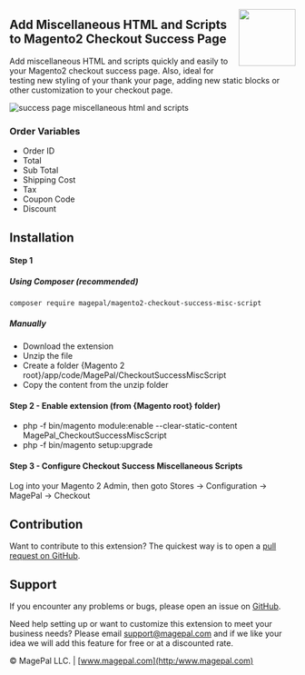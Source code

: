 <a href="http://www.magepal.com" ><img src="https://image.ibb.co/dHBkYH/Magepal_logo.png" width="100" align="right" /></a>

## Add Miscellaneous HTML and Scripts to Magento2 Checkout Success Page 


Add miscellaneous HTML and scripts quickly and easily to your Magento2 checkout success page. Also, ideal for testing new styling of your thank your page, adding new static blocks or other customization to your checkout page.

![success page miscellaneous html and scripts](https://image.ibb.co/gZcjAx/Success_Page_Miscellaneous_HTML_and_Scripts_by_magepal.gif)

### Order Variables

- Order ID
- Total
- Sub Total
- Shipping Cost
- Tax
- Coupon Code
- Discount

## Installation

#### Step 1
##### Using Composer (recommended)

```
composer require magepal/magento2-checkout-success-misc-script
```

##### Manually
 * Download the extension
 * Unzip the file
 * Create a folder {Magento 2 root}/app/code/MagePal/CheckoutSuccessMiscScript
 * Copy the content from the unzip folder


#### Step 2 - Enable extension (from {Magento root} folder)
 * php -f bin/magento module:enable --clear-static-content MagePal_CheckoutSuccessMiscScript
 * php -f bin/magento setup:upgrade

#### Step 3 - Configure Checkout Success Miscellaneous Scripts

Log into your Magento 2 Admin, then goto Stores -> Configuration -> MagePal -> Checkout

Contribution
---
Want to contribute to this extension? The quickest way is to open a [pull request on GitHub](https://help.github.com/articles/using-pull-requests).


Support
---
If you encounter any problems or bugs, please open an issue on [GitHub](https://github.com/magepal/magento2-checkout-success-misc-script/issues).

Need help setting up or want to customize this extension to meet your business needs? Please email support@magepal.com and if we like your idea we will add this feature for free or at a discounted rate.

© MagePal LLC. | [www.magepal.com](http:/www.magepal.com)

